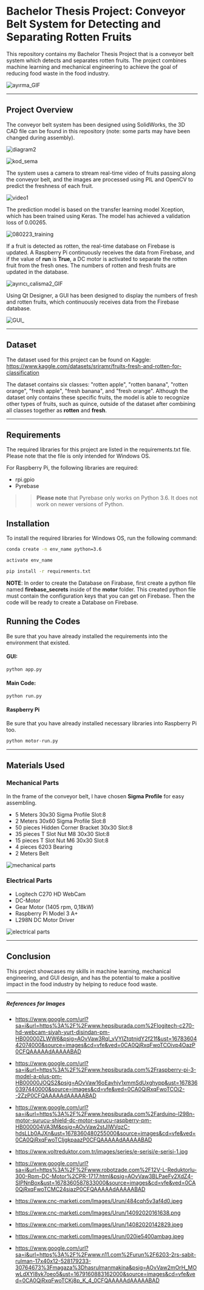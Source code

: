 # Bachelor Thesis Project: Conveyor Belt System for Detecting and Separating Rotten Fruits

This repository contains my Bachelor Thesis Project that is a conveyor belt system which detects and separates rotten fruits. The project combines machine learning and mechanical engineering to achieve the goal of reducing food waste in the food industry.

![ayırma_GIF](https://user-images.githubusercontent.com/30235603/226176543-379bc867-427a-4c6b-b0a1-29a4d3cd4589.gif)

---


## Project Overview

The conveyor belt system has been designed using SolidWorks, the 3D CAD file can be found in this repository (note: some parts may have been changed during assembly). 

![diagram2](https://user-images.githubusercontent.com/30235603/228852685-ad6abfbf-e3f9-428e-a17f-191f734ae409.png)

![kod_sema](https://user-images.githubusercontent.com/30235603/224944748-073f1a72-653a-43da-9a02-7a37ad2fa11f.png)

The system uses a camera to stream real-time video of fruits passing along the conveyor belt, and the images are processed using PIL and OpenCV to predict the freshness of each fruit. 

![video1](https://user-images.githubusercontent.com/30235603/228786136-eb9a64d3-3fa2-4a53-9be3-8b00e11aa2a2.png)

The prediction model is based on the transfer learning model Xception, which has been trained using Keras. The model has achieved a validation loss of 0.00265. 

![080223_training](https://user-images.githubusercontent.com/30235603/223701159-20f56e72-95e7-40e7-ae83-e2f418dc7a78.png)

If a fruit is detected as rotten, the real-time database on Firebase is updated. A Raspberry Pi continuously receives the data from Firebase, and if the value of **run** is **True**, a DC motor is activated to separate the rotten fruit from the fresh ones. The numbers of rotten and fresh fruits are updated in the database.

![ayırıcı_calisma2_GIF](https://user-images.githubusercontent.com/30235603/226176967-bdaad217-e239-4430-9b2c-6deebef02e65.gif)

Using Qt Designer, a GUI has been designed to display the numbers of fresh and rotten fruits, which continuously receives data from the Firebase database.

![GUI_](https://user-images.githubusercontent.com/30235603/228782598-69f1de6f-c0bf-4ec4-965e-3bd232ece34b.png)

---
## Dataset

The dataset used for this project can be found on Kaggle: 
https://www.kaggle.com/datasets/sriramr/fruits-fresh-and-rotten-for-classification

The dataset contains six classes: "rotten apple", "rotten banana", "rotten orange", "fresh apple", "fresh banana", and "fresh orange". Although the dataset only contains these specific fruits, the model is able to recognize other types of fruits, such as quince, outside of the dataset after combining all classes together as **rotten** and **fresh**.

---
## Requirements

The required libraries for this project are listed in the requirements.txt file. Please note that the file is only intended for Windows OS. 

For Raspberry Pi, the following libraries are required:

- rpi.gpio
- Pyrebase

>> **Please note** that Pyrebase only works on Python 3.6. It does not work on newer versions of Python.

## Installation

To install the required libraries for Windows OS, run the following command:

```sh
conda create -n env_name python=3.6
```

```sh
activate env_name
```

```sh
pip install -r requirements.txt
```


**NOTE**: 
In order to create the Database on Firabase, first create a python file named **firebase_secrets** inside of the **motor** folder. This created python file must contain the configuration keys that you can get on Firebase. Then the code will be ready to create a Database on Firebase.


## Running the Codes

Be sure that you have already installed the requirements into the environment that existed.

#### GUI:

```python
python app.py
```

#### Main Code:

```python
python run.py
```

#### Raspberry Pi

Be sure that you have already installed necessary libraries into Raspberry Pi too.

```python
python motor-run.py
```

---
## Materials Used

### Mechanical Parts

In the frame of the conveyor belt, I have chosen **Sigma Profile** for easy assembling.

- 5 Meters 30x30 Sigma Profile Slot:8 
- 2 Meters 30x60 Sigma Profile Slot:8
- 50 pieces Hidden Corner Bracket 30x30 Slot:8
- 35 pieces T Slot Nut M8 30x30 Slot:8
- 15 pieces T Slot Nut M6 30x30 Slot:8
- 4 pieces 6203 Bearing
- 2 Meters Belt

![mechanical parts](https://user-images.githubusercontent.com/30235603/225976599-8e1ccba0-856b-4e6b-bb6c-8f59dc454b23.png)

### Electrical Parts

- Logitech C270 HD WebCam
- DC-Motor
- Gear Motor (1405 rpm, 0,18kW)
- Raspberry Pi Model 3 A+
- L298N DC Motor Driver


![electrical  parts](https://user-images.githubusercontent.com/30235603/225976611-a2a22c86-7d11-4d70-8d59-859f07cc77e8.png)


---
## Conclusion

This project showcases my skills in machine learning, mechanical engineering, and GUI design, and has the potential to make a positive impact in the food industry by helping to reduce food waste.


---
##### References for Images

- https://www.google.com/url?sa=i&url=https%3A%2F%2Fwww.hepsiburada.com%2Flogitech-c270-hd-webcam-siyah-yurt-disindan-pm-HB00000ZLWW6&psig=AOvVaw3RqI_vVYIZtqtnjdY2f21f&ust=1678360442074000&source=images&cd=vfe&ved=0CA0QjRxqFwoTCOivp4OazP0CFQAAAAAdAAAAABAD


- https://www.google.com/url?sa=i&url=https%3A%2F%2Fwww.hepsiburada.com%2Fraspberry-pi-3-model-a-plus-pm-HB00000JOQS2&psig=AOvVaw16oEavhjv1xmmSdUxghypp&ust=1678360397440000&source=images&cd=vfe&ved=0CA0QjRxqFwoTCOj2--2ZzP0CFQAAAAAdAAAAABAD


- https://www.google.com/url?sa=i&url=https%3A%2F%2Fwww.hepsiburada.com%2Farduino-l298n-motor-surucu-shield-dc-motor-surucu-raspberry-pm-HB000004VA3M&psig=AOvVaw2stJIWVqzC-hdsLLb0AJXn&ust=1678360480255000&source=images&cd=vfe&ved=0CA0QjRxqFwoTCIjgkpaazP0CFQAAAAAdAAAAABAD

- https://www.voltreduktor.com.tr/images/series/e-serisi/e-serisi-1.jpg

- https://www.google.com/url?sa=i&url=https%3A%2F%2Fwww.robotzade.com%2F12V-L-Reduktorlu-300-Rpm-DC-Motor%2CPR-1717.html&psig=AOvVaw3BLPaeFv2XdZ4-SIPNnBox&ust=1678360587833000&source=images&cd=vfe&ved=0CA0QjRxqFwoTCMC24siazP0CFQAAAAAdAAAAABAD

- https://www.cnc-marketi.com/Images/Urun/484cqh5v3af4d0.jpeg

- https://www.cnc-marketi.com/Images/Urun/14092020161638.png

- https://www.cnc-marketi.com/Images/Urun/14082020142829.jpeg

- https://www.cnc-marketi.com/Images/Urun/020ie5400ambag.jpeg
- https://www.google.com/url?sa=i&url=https%3A%2F%2Fwww.n11.com%2Furun%2F6203-2rs-sabit-rulman-17x40x12-528179233-30764673%3Fmagaza%3Dhasrulmanmakina&psig=AOvVaw2mOrH_MOwLdXYl8yk7oeo5&ust=1679160883162000&source=images&cd=vfe&ved=0CA0QjRxqFwoTCKj8p_K_4_0CFQAAAAAdAAAAABAD